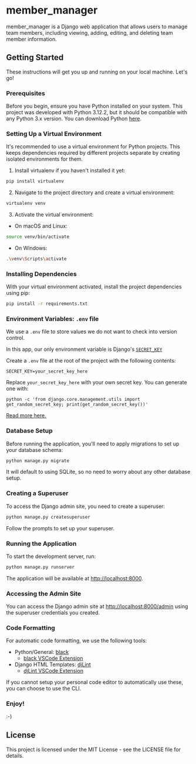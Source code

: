 # member_manager

member_manager is a Django web application that allows users to manage team members, including viewing, adding, editing, and deleting team member information.

## Getting Started

These instructions will get you up and running on your local machine. Let's go!

### Prerequisites

Before you begin, ensure you have Python installed on your system. This project was developed with Python 3.12.2, but it should be compatible with any Python 3.x version. You can download Python [here](https://www.python.org/downloads/).

### Setting Up a Virtual Environment

It's recommended to use a virtual environment for Python projects. This keeps dependencies required by different projects separate by creating isolated environments for them.

1. Install virtualenv if you haven't installed it yet:

```bash
pip install virtualenv
```

2. Navigate to the project directory and create a virtual environment:

```bash
virtualenv venv
```

3. Activate the virtual environment:

- On macOS and Linux:

```bash
source venv/bin/activate
```

- On Windows:

```bash
.\venv\Scripts\activate
```

### Installing Dependencies

With your virtual environment activated, install the project dependencies using pip:

```bash
pip install -r requirements.txt
```

### Environment Variables: `.env` file

We use a `.env` file to store values we do not want to check into version control. 

In this app, our only environment variable is Django's [`SECRET_KEY`](https://docs.djangoproject.com/en/5.0/ref/settings/#std-setting-SECRET_KEY)

Create a `.env` file at the root of the project with the following contents:
```plaintext
SECRET_KEY=your_secret_key_here
```

Replace `your_secret_key_here` with your own secret key. You can generate one with:

`python -c 'from django.core.management.utils import get_random_secret_key; print(get_random_secret_key())'`

[Read more here.](https://humberto.io/blog/tldr-generate-django-secret-key/)

### Database Setup

Before running the application, you'll need to apply migrations to set up your database schema:

```bash
python manage.py migrate
```
It will default to using SQLite, so no need to worry about any other database setup.

### Creating a Superuser

To access the Django admin site, you need to create a superuser:

```bash
python manage.py createsuperuser
```

Follow the prompts to set up your superuser.

### Running the Application

To start the development server, run:

```bash
python manage.py runserver
```

The application will be available at [http://localhost:8000](http://localhost:8000).

### Accessing the Admin Site

You can access the Django admin site at [http://localhost:8000/admin](http://localhost:8000/admin) using the superuser credentials you created.

### Code Formatting

For automatic code formatting, we use the following tools:
- Python/General: [black](https://github.com/psf/black)
  - [black VSCode Extension](https://marketplace.visualstudio.com/items?itemName=ms-python.black-formatter)
- Django HTML Templates: [djLint](https://github.com/djlint/djlint)
  - [djLint VSCode Extension](https://marketplace.visualstudio.com/items?itemName=monosans.djlint)

If you cannot setup your personal code editor to automatically use these, you can choose to use the CLI.

### Enjoy!

:-)

## License

This project is licensed under the MIT License - see the LICENSE file for details.
